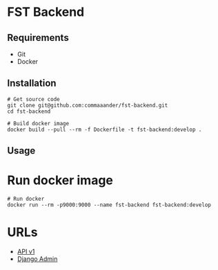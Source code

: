 # FST Backend

## Requirements
- Git
- Docker

## Installation
```shell
# Get source code
git clone git@github.com:commaaander/fst-backend.git
cd fst-backend

# Build docker image
docker build --pull --rm -f Dockerfile -t fst-backend:develop .
```

## Usage
# Run docker image
```shell
# Run docker 
docker run --rm -p9000:9000 --name fst-backend fst-backend:develop
```

# URLs
- [API v1](http://127.0.0.1:9000/api/v1/)
- [Django Admin](http://127.0.0.1:9000/api/v1/)

